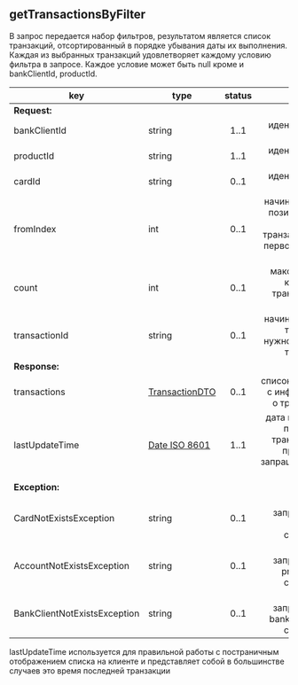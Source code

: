 ## getTransactionsByFilter

В запрос передается набор фильтров, результатом является список транзакций, отсортированный в порядке убывания даты их выполнения. Каждая из выбранных транзакций удовлетворяет каждому условию фильтра в запросе. Каждое условие может быть null кроме и bankClientId, productId.

key | type | status | comment
--- | ---- | :----: | ---:
**Request:** | | |
bankClientId | string | 1..1 | идентификатор клиента
productId | string | 1..1 | идентификатор продукта
cardId | string | 0..1 | идентификатор карты
fromIndex | int | 0..1 | начиная с какой позиции нужно передать транзакции (при первом запросе - 0)
count | int | 0..1 | максимальное количество транзакций на странице
transactionId | string | 0..1 | начиная с какой транзакции нужно передать транзакции
**Response:** | | |
transactions | [TransactionDTO](#transactiondto) | 0..1 | список объектов с информацией о транзакциях
lastUpdateTime | [Date ISO 8601](https://ru.wikipedia.org/wiki/ISO_8601) | 1..1 | дата последней по времени транзакции по продукту из запрашиваемого периода
**Exception:** | | |
CardNotExistsException | string | 0..1 | карта с запрошенным cardId не существует
AccountNotExistsException | string | 0..1 | счет с запрошенным productId не существует
BankClientNotExistsException | string | 0..1 | клиент с запрошенным bankClientId не существует

<aside class="warning">lastUpdateTime используется для правильной работы с постраничным отображением списка на клиенте и представляет собой в большинстве случаев это время последней транзакции</aside>
